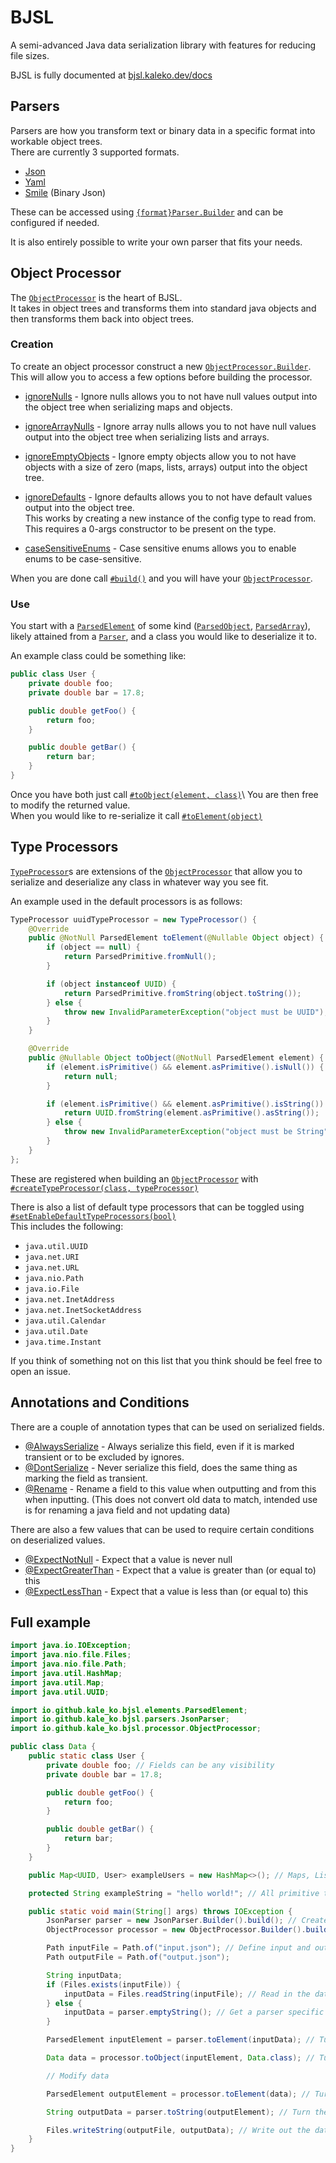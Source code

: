 # BJSL

A semi-advanced Java data serialization library with features for reducing file sizes.

BJSL is fully documented at [bjsl.kaleko.dev/docs](https://bjsl.kaleko.dev/docs/)

## Parsers

Parsers are how you transform text or binary data in a specific format into workable object trees.\
There are currently 3 supported formats.

- [Json](https://bjsl.kaleko.dev/docs/io/github/kale_ko/bjsl/parsers/JsonParser.Builder.html)
- [Yaml](https://bjsl.kaleko.dev/docs/io/github/kale_ko/bjsl/parsers/YamlParser.Builder.html)
- [Smile](https://bjsl.kaleko.dev/docs/io/github/kale_ko/bjsl/parsers/SmileParser.Builder.html) (Binary Json)

These can be accessed using [`{format}Parser.Builder`](https://bjsl.kaleko.dev/docs/io/github/kale_ko/bjsl/parsers/package-summary.html) and can be configured if needed.

It is also entirely possible to write your own parser that fits your needs.

## Object Processor

The [`ObjectProcessor`](https://bjsl.kaleko.dev/docs/io/github/kale_ko/bjsl/processor/ObjectProcessor.html) is the heart of BJSL.\
It takes in object trees and transforms them into standard java objects and then transforms them back into object trees.

### Creation

To create an object processor construct a new [`ObjectProcessor.Builder`](https://bjsl.kaleko.dev/docs/io/github/kale_ko/bjsl/processor/ObjectProcessor.Builder.html). This will allow you to access a few options before building the processor.

- [ignoreNulls](https://bjsl.kaleko.dev/docs/io/github/kale_ko/bjsl/processor/ObjectProcessor.Builder.html#setIgnoreNulls(boolean)) -
Ignore nulls allows you to not have null values output into the object tree when serializing maps and objects.

- [ignoreArrayNulls](https://bjsl.kaleko.dev/docs/io/github/kale_ko/bjsl/processor/ObjectProcessor.Builder.html#setIgnoreArrayNulls(boolean)) -
Ignore array nulls allows you to not have null values output into the object tree when serializing lists and arrays.

- [ignoreEmptyObjects](https://bjsl.kaleko.dev/docs/io/github/kale_ko/bjsl/processor/ObjectProcessor.Builder.html#setIgnoreEmptyObjects(boolean)) -
Ignore empty objects allow you to not have objects with a size of zero (maps, lists, arrays) output into the object tree.

- [ignoreDefaults](https://bjsl.kaleko.dev/docs/io/github/kale_ko/bjsl/processor/ObjectProcessor.Builder.html#setIgnoreDefaults(boolean)) -
Ignore defaults allows you to not have default values output into the object tree.\
This works by creating a new instance of the config type to read from. This requires a 0-args constructor to be present on the type.

- [caseSensitiveEnums](https://bjsl.kaleko.dev/docs/io/github/kale_ko/bjsl/processor/ObjectProcessor.Builder.html#setCaseSensitiveEnums(boolean)) -
Case sensitive enums allows you to enable enums to be case-sensitive.

When you are done call [`#build()`](https://bjsl.kaleko.dev/docs/io/github/kale_ko/bjsl/processor/ObjectProcessor.Builder.html#build()) and you will have your [`ObjectProcessor`](https://bjsl.kaleko.dev/docs/io/github/kale_ko/bjsl/processor/ObjectProcessor.html).

### Use

You start with a [`ParsedElement`](https://bjsl.kaleko.dev/docs/io/github/kale_ko/bjsl/elements/ParsedElement.html) of some kind ([`ParsedObject`](https://bjsl.kaleko.dev/docs/io/github/kale_ko/bjsl/elements/ParsedObject.html), [`ParsedArray`](https://bjsl.kaleko.dev/docs/io/github/kale_ko/bjsl/elements/ParsedArray.html)), likely attained from a [`Parser`](#parsers), and a class you would like to deserialize it to.

An example class could be something like:
```java
public class User {
    private double foo;
    private double bar = 17.8;

    public double getFoo() {
        return foo;
    }

    public double getBar() {
        return bar;
    }
}
```

Once you have both just call [`#toObject(element, class)`](https://bjsl.kaleko.dev/docs/io/github/kale_ko/bjsl/processor/ObjectProcessor.html#toObject(io.github.kale_ko.bjsl.elements.ParsedElement,java.lang.Class))\
You are then free to modify the returned value.\
When you would like to re-serialize it call [`#toElement(object)`](https://bjsl.kaleko.dev/docs/io/github/kale_ko/bjsl/processor/ObjectProcessor.html#toElement(java.lang.Object))

## Type Processors

[`TypeProcessor`](https://bjsl.kaleko.dev/docs/io/github/kale_ko/bjsl/processor/TypeProcessor.html)s are extensions of the [`ObjectProcessor`](https://bjsl.kaleko.dev/docs/io/github/kale_ko/bjsl/processor/ObjectProcessor.html) that allow you to serialize and deserialize any class in whatever way you see fit.

An example used in the default processors is as follows:
```java
TypeProcessor uuidTypeProcessor = new TypeProcessor() {
    @Override
    public @NotNull ParsedElement toElement(@Nullable Object object) {
        if (object == null) {
            return ParsedPrimitive.fromNull();
        }

        if (object instanceof UUID) {
            return ParsedPrimitive.fromString(object.toString());
        } else {
            throw new InvalidParameterException("object must be UUID");
        }
    }

    @Override
    public @Nullable Object toObject(@NotNull ParsedElement element) {
        if (element.isPrimitive() && element.asPrimitive().isNull()) {
            return null;
        }

        if (element.isPrimitive() && element.asPrimitive().isString()) {
            return UUID.fromString(element.asPrimitive().asString());
        } else {
            throw new InvalidParameterException("object must be String");
        }
    }
};
```

These are registered when building an [`ObjectProcessor`](https://bjsl.kaleko.dev/docs/io/github/kale_ko/bjsl/processor/ObjectProcessor.html) with [`#createTypeProcessor(class, typeProcessor)`](https://bjsl.kaleko.dev/docs/io/github/kale_ko/bjsl/processor/ObjectProcessor.Builder.html#createTypeProcessor(java.lang.Class,io.github.kale_ko.bjsl.processor.TypeProcessor))

There is also a list of default type processors that can be toggled using [`#setEnableDefaultTypeProcessors(bool)`](https://bjsl.kaleko.dev/docs/io/github/kale_ko/bjsl/processor/ObjectProcessor.Builder.html#setEnableDefaultTypeProcessors(boolean))\
This includes the following:
- `java.util.UUID`
- `java.net.URI`
- `java.net.URL`
- `java.nio.Path`
- `java.io.File`
- `java.net.InetAddress`
- `java.net.InetSocketAddress`
- `java.util.Calendar`
- `java.util.Date`
- `java.time.Instant`

If you think of something not on this list that you think should be feel free to open an issue.

## Annotations and Conditions

There are a couple of annotation types that can be used on serialized fields.

- [@AlwaysSerialize](https://bjsl.kaleko.dev/docs/io/github/kale_ko/bjsl/processor/annotations/AlwaysSerialize.html) - Always serialize this field, even if it is marked transient or to be excluded by ignores.
- [@DontSerialize](https://bjsl.kaleko.dev/docs/io/github/kale_ko/bjsl/processor/annotations/DontSerialize.html) - Never serialize this field, does the same thing as marking the field as transient.
- [@Rename](https://bjsl.kaleko.dev/docs/io/github/kale_ko/bjsl/processor/annotations/Rename.html) - Rename a field to this value when outputting and from this when inputting. (This does not convert old data to match, intended use is for renaming a java field and not updating data)

There are also a few values that can be used to require certain conditions on deserialized values.

- [@ExpectNotNull](https://bjsl.kaleko.dev/docs/io/github/kale_ko/bjsl/processor/conditions/ExpectNotNull.html) - Expect that a value is never null
- [@ExpectGreaterThan](https://bjsl.kaleko.dev/docs/io/github/kale_ko/bjsl/processor/conditions/ExpectGreaterThan.html) - Expect that a value is greater than (or equal to) this
- [@ExpectLessThan](https://bjsl.kaleko.dev/docs/io/github/kale_ko/bjsl/processor/conditions/ExpectLessThan.html) - Expect that a value is less than (or equal to) this

## Full example

```java
import java.io.IOException;
import java.nio.file.Files;
import java.nio.file.Path;
import java.util.HashMap;
import java.util.Map;
import java.util.UUID;

import io.github.kale_ko.bjsl.elements.ParsedElement;
import io.github.kale_ko.bjsl.parsers.JsonParser;
import io.github.kale_ko.bjsl.processor.ObjectProcessor;

public class Data {
    public static class User {
        private double foo; // Fields can be any visibility
        private double bar = 17.8;

        public double getFoo() {
            return foo;
        }

        public double getBar() {
            return bar;
        }
    }

    public Map<UUID, User> exampleUsers = new HashMap<>(); // Maps, Lists, and other Collections are supported

    protected String exampleString = "hello world!"; // All primitive types including arrays are supported

    public static void main(String[] args) throws IOException {
        JsonParser parser = new JsonParser.Builder().build(); // Create the parser with default options
        ObjectProcessor processor = new ObjectProcessor.Builder().build(); // Create the processor with default options

        Path inputFile = Path.of("input.json"); // Define input and output files
        Path outputFile = Path.of("output.json");

        String inputData;
        if (Files.exists(inputFile)) {
            inputData = Files.readString(inputFile); // Read in the data
        } else {
            inputData = parser.emptyString(); // Get a parser specific empty data string (e.g. {} for json)
        }

        ParsedElement inputElement = parser.toElement(inputData); // Turn the data into an element tree

        Data data = processor.toObject(inputElement, Data.class); // Turn the element tree into a Data object

        // Modify data

        ParsedElement outputElement = processor.toElement(data); // Turn the Data object into an element tree

        String outputData = parser.toString(outputElement); // Turn the element tree into a string

        Files.writeString(outputFile, outputData); // Write out the data
    }
}
```